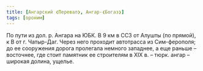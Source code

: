 ```yaml
---
title: [Ангарский ❮Перевал❯, Ангар-❮Богаз❯]
tags: [ороним]
---
```


По пути из дол. р. Ангара на ЮБК. В 9 км в ССЗ от Алушты (по прямой), к В от г.
Чатыр-Даг. Через него проходит автотрасса из Сим-ферополя; до ее сооружения
дорога пролегала немного западнее, а еще раньше – восточнее, где стоит памятник
ее строителям в ХIХ в. – тюрк. ангар – широкая долина, ущелье.
